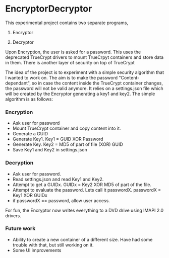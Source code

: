 # EncryptorDecryptor

This experimental project contains two separate programs, 

1) Encryptor 

2) Decryptor

Upon Encryption, the user is asked for a password.
This uses the deprecated TrueCrypt drivers to mount TrueCrpyt containers and store data in them. There is another layer of security on top of TrueCrypt

The idea of the project is to experiment with a simple security algorithm that I wanted to work on. The aim is to make the password "Content-dependant", so in case the content inside the TrueCrypt container changes, the password will not be valid anymore.
It relies on a settings.json file which will be created by the Encryptor generating a key1 and key2.
The simple algorithm is as follows:

### Encryption
* Ask user for password
* Mount TrueCrypt container and copy content into it.
* Generate a GUID
* Generate Key1. Key1 = GUID XOR Password
* Generate Key. Key2 = MD5 of part of file (XOR) GUID
* Save Key1 and Key2 in settings.json

### Decryption
* Ask user for password.
* Read settings.json and read Key1 and Key2.
* Attempt to get a GUIDx. GUIDx = Key2 XOR MD5 of part of the file.
* Attempt to evaluate the password. Lets call it passwordX. passwordX = Key1 XOR GUIDx
* if passwordX == password, allow user access.


For fun, the Encryptor now writes everything to a DVD drive using IMAPI 2.0 drivers. 

### Future work
* Ability to create a new container of a different size. Have had some trouble with that, but still working on it.
* Some UI improvements
